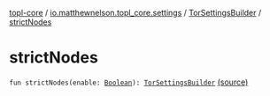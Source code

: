 [topl-core](../../index.md) / [io.matthewnelson.topl_core.settings](../index.md) / [TorSettingsBuilder](index.md) / [strictNodes](./strict-nodes.md)

# strictNodes

`fun strictNodes(enable: `[`Boolean`](https://kotlinlang.org/api/latest/jvm/stdlib/kotlin/-boolean/index.html)`): `[`TorSettingsBuilder`](index.md) [(source)](https://github.com/05nelsonm/TorOnionProxyLibrary-Android/blob/master/topl-core/src/main/java/io/matthewnelson/topl_core/settings/TorSettingsBuilder.kt#L577)